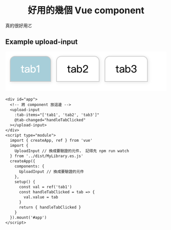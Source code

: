 <h1 align="center">好用的幾個 Vue component</h1>

<p>真的很好用ㄛ</p>

## Example upload-input

<img src="assets/tab.png" />

```
<div id="app">
  <!-- 將 component 放這邊 -->
  <upload-input
    :tab-items="['tab1', 'tab2', 'tab3']"
    @tab-changed="handleTabClicked"
  ></upload-input>
</div>
<script type="module">
  import { createApp, ref } from 'vue'
  import {
    UploadInput // 換成要驗證的元件， 記得先 npm run watch
  } from '../dist/MyLibrary.es.js'
  createApp({
    components: {
      UploadInput // 換成要驗證的元件
    },
    setup() {
      const val = ref('tab1')
      const handleTabClicked = tab => {
        val.value = tab
      }
      return { handleTabClicked }
    }
  }).mount('#app')
</script>

```
